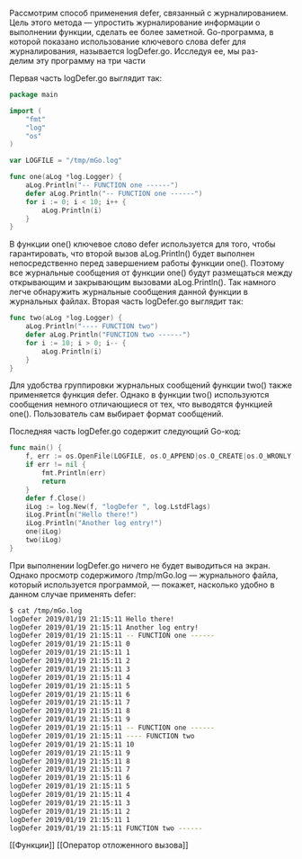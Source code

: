 Рассмотрим способ применения defer, связанный с журналированием. Цель этого метода — упростить журналирование информации о выполнении функции, сделать ее более заметной. Go-программа, в которой показано использование ключевого слова defer для журналирования, называется logDefer.go. Исследуя ее, мы раз-  
делим эту программу на три части

Первая часть logDefer.go выглядит так:  

```go
package main  

import (  
	"fmt"  
	"log"  
	"os"  
)  

var LOGFILE = "/tmp/mGo.log"  

func one(aLog *log.Logger) {  
	aLog.Println("-- FUNCTION one ------")  
	defer aLog.Println("-- FUNCTION one ------")  
	for i := 0; i < 10; i++ {  
		aLog.Println(i)  
	}  
}
```

В функции one() ключевое слово defer используется для того, чтобы гарантировать, что второй вызов aLog.Println() будет выполнен непосредственно перед завершением работы функции one(). Поэтому все журнальные сообщения от функции one() будут размещаться между открывающим и закрывающим вызовами aLog.Println(). Так намного легче обнаружить журнальные сообщения данной функции в журнальных файлах. Вторая часть logDefer.go выглядит так:  

```go
func two(aLog *log.Logger) {  
	aLog.Println("---- FUNCTION two")  
	defer aLog.Println("FUNCTION two ------")  
	for i := 10; i > 0; i-- {  
		aLog.Println(i)  
	}  
}  
```

Для удобства группировки журнальных сообщений функции two() также применяется функция defer. Однако в функции two() используются сообщения немного отличающиеся от тех, что выводятся функцией one(). Пользователь сам выбирает формат сообщений.  

Последняя часть logDefer.go содержит следующий Go-код:

```go
func main() {  
	f, err := os.OpenFile(LOGFILE, os.O_APPEND|os.O_CREATE|os.O_WRONLY, 0644)  
	if err != nil {  
		fmt.Println(err)  
		return  
	}  
	defer f.Close()  
	iLog := log.New(f, "logDefer ", log.LstdFlags)  
	iLog.Println("Hello there!")  
	iLog.Println("Another log entry!")  
	one(iLog)  
	two(iLog)
}
```

При выполнении logDefer.go ничего не будет выводиться на экран. Однако просмотр содержимого /tmp/mGo.log — журнального файла, который используется программой, — покажет, насколько удобно в данном случае применять defer:

```bash
$ cat /tmp/mGo.log  
logDefer 2019/01/19 21:15:11 Hello there!  
logDefer 2019/01/19 21:15:11 Another log entry!  
logDefer 2019/01/19 21:15:11 -- FUNCTION one ------  
logDefer 2019/01/19 21:15:11 0  
logDefer 2019/01/19 21:15:11 1  
logDefer 2019/01/19 21:15:11 2  
logDefer 2019/01/19 21:15:11 3  
logDefer 2019/01/19 21:15:11 4  
logDefer 2019/01/19 21:15:11 5  
logDefer 2019/01/19 21:15:11 6  
logDefer 2019/01/19 21:15:11 7  
logDefer 2019/01/19 21:15:11 8  
logDefer 2019/01/19 21:15:11 9  
logDefer 2019/01/19 21:15:11 -- FUNCTION one ------  
logDefer 2019/01/19 21:15:11 ---- FUNCTION two  
logDefer 2019/01/19 21:15:11 10  
logDefer 2019/01/19 21:15:11 9  
logDefer 2019/01/19 21:15:11 8  
logDefer 2019/01/19 21:15:11 7  
logDefer 2019/01/19 21:15:11 6  
logDefer 2019/01/19 21:15:11 5  
logDefer 2019/01/19 21:15:11 4  
logDefer 2019/01/19 21:15:11 3  
logDefer 2019/01/19 21:15:11 2  
logDefer 2019/01/19 21:15:11 1  
logDefer 2019/01/19 21:15:11 FUNCTION two ------
```

[[Функции]] [[Оператор отложенного вызова]]